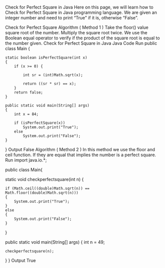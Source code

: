 Check for Perfect Square in Java
Here on this page, we will learn how to Check for Perfect Square in Java programming language. We are given an integer number and need to print “True” if it is, otherwise “False”.

Check for Perfect Square
Algorithm ( Method 1 )
Take the floor() value square root of the number.
Multiply the square root twice.
We use the Boolean equal operator to verify if the product of the square root is equal to the number given.
Check for Perfect Square in Java
Java Code
Run
public class Main {

	static boolean isPerfectSquare(int x)
	{
		if (x >= 0) {
		
			int sr = (int)Math.sqrt(x);
		
			return ((sr * sr) == x);
		}
		return false;
	}

	public static void main(String[] args)
	{
		int x = 84;

		if (isPerfectSquare(x))
			System.out.print("True");
		else
			System.out.print("False");
	}
}
Output
False
Algorithm ( Method 2 )
In this method we use the floor and ceil function.
If they are equal that implies the number is a perfect square.
Run
import java.io.*;

public class Main{

static void checkperfectsquare(int n)
{
	
	if (Math.ceil((double)Math.sqrt(n)) == Math.floor((double)Math.sqrt(n)))
	{
		System.out.print("True");
	}
	else
	{
		System.out.print("False");
	}
}

public static void main(String[] args)
{
	int n = 49;
	
	checkperfectsquare(n);
}
}
Output
True
